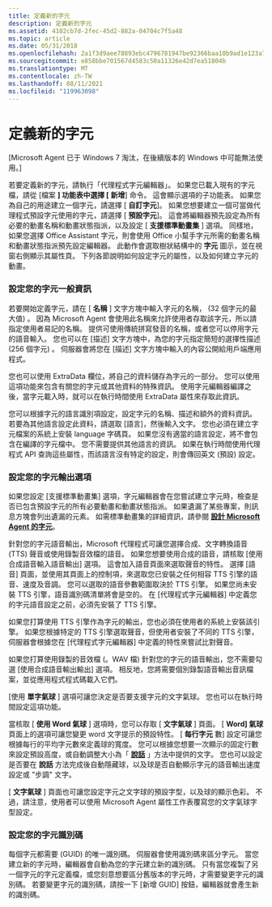 ```yaml
---
title: 定義新的字元
description: 定義新的字元
ms.assetid: 4102cb7d-2fec-45d2-882a-04704c7f5a48
ms.topic: article
ms.date: 05/31/2018
ms.openlocfilehash: 2a1f3d9aee78893ebc4796781947be92366baa10b9ad1e123a73121df24646ab
ms.sourcegitcommit: e858bbe701567d4583c50a11326e42d7ea51804b
ms.translationtype: MT
ms.contentlocale: zh-TW
ms.lasthandoff: 08/11/2021
ms.locfileid: "119963098"
---
```

# <a name="defining-a-new-character"></a>定義新的字元

\[Microsoft Agent 已于 Windows 7 淘汰，在後續版本的 Windows 中可能無法使用。\]

若要定義新的字元，請執行「代理程式字元編輯器」。 如果您已載入現有的字元檔，請從 [檔案 **] 功能表中選擇 [** **新增**] 命令。 這會顯示選項的子功能表。 如果您為自己的用途建立一個字元，請選擇 [ **自訂字元**]。 如果您想要建立一個可當做代理程式預設字元使用的字元，請選擇 [ **預設字元**]。 這會將編輯器預先設定為所有必要的動畫名稱和動畫狀態指派，以及設定 [ **支援標準動畫集** ] 選項。 同樣地，如果您選擇 Office Assistant 字元，則會使用 Office 小幫手字元所需的動畫名稱和動畫狀態指派預先設定編輯器。 此動作會選取樹狀結構中的 **字元** 圖示，並在視窗右側顯示其屬性頁。 下列各節說明如何設定字元的屬性，以及如何建立字元的動畫。

### <a name="setting-your-characters-general-information"></a>設定您的字元一般資訊

若要開始定義字元，請在 [ **名稱** ] 文字方塊中輸入字元的名稱， (32 個字元的最大值) 。 因為 Microsoft Agent 會使用此名稱來允許使用者存取該字元，所以請指定使用者易記的名稱。 提供可使用傳統拼寫發音的名稱，或者您可以停用字元的語音輸入。 您也可以在 [描述] 文字方塊中，為您的字元指定簡短的選擇性描述 (256 個字元) 。 伺服器會將您在 [描述] 文字方塊中輸入的內容公開給用戶端應用程式。

您也可以使用 ExtraData 欄位，將自己的資料儲存為字元的一部分。 您可以使用這項功能來包含有關您的字元或其他資料的特殊資訊。 使用字元編輯器編譯之後，當字元載入時，就可以在執行時間使用 ExtraData 屬性來存取此資訊。

您可以根據字元的語言識別項設定，設定字元的名稱、描述和額外的資料資訊。 若要為其他語言設定此資料，請選取 [語言]，然後輸入文字。 您也必須在建立字元檔案的系統上安裝 language 字碼頁。 如果您沒有適當的語言設定，將不會包含在編譯的字元檔中。 您不需要提供其他語言的資訊。 如果在執行時間使用代理程式 API 查詢這些屬性，而該語言沒有特定的設定，則會傳回英文 (預設) 設定。

### <a name="setting-your-characters-output-options"></a>設定您的字元輸出選項

如果您設定 [支援標準動畫集] 選項，字元編輯器會在您嘗試建立字元時，檢查是否已包含預設字元的所有必要動畫和動畫狀態指派。 如果遺漏了某些專案，則訊息方塊會列出遺漏的元素。 如需標準動畫集的詳細資訊，請參閱 [**設計 Microsoft Agent 的字元**](designing-characters-for-microsoft-agent.md)。

針對您的字元語音輸出，Microsoft 代理程式可讓您選擇合成、文字轉換語音 (TTS) 聲音或使用錄製音效檔的語音。 如果您想要使用合成的語音，請核取 [使用合成語音輸入語音輸出] 選項。 這會加入語音頁面來選取聲音的特性。 選擇 [語音] 頁面，並使用其頁面上的控制項，來選取您已安裝之任何相容 TTS 引擎的語音、速度及音調。 您可以選取的語音參數範圍取決於 TTS 引擎。 如果您尚未安裝 TTS 引擎，語音識別碼清單將會是空的。 在 [代理程式字元編輯器] 中定義您的字元語音設定之前，必須先安裝了 TTS 引擎。

如果您打算使用 TTS 引擎作為字元的輸出，您也必須在使用者的系統上安裝該引擎。 如果您根據特定的 TTS 引擎選取聲音，但使用者安裝了不同的 TTS 引擎，伺服器會根據您在 [代理程式字元編輯器] 中定義的特性來嘗試比對聲音。

如果您打算使用錄製的音效檔 (。WAV 檔) 針對您的字元的語音輸出，您不需要勾選 [使用合成語音輸出輸出] 選項。 相反地，您將需要個別錄製語音輸出音訊檔案，並從應用程式程式碼載入它們。

[使用 **單字氣球** ] 選項可讓您決定是否要支援字元的文字氣球。 您也可以在執行時間設定這項功能。

當核取 [ **使用 Word 氣球** ] 選項時，您可以存取 [ **文字氣球** ] 頁面。 [ **Word] 氣球** 頁面上的選項可讓您變更 word 文字提示的預設特性。 [ **每行字元** 數] 設定可讓您根據每行的平均字元數來定義球的寬度。 您可以根據您想要一次顯示的固定行數來設定預設高度，或自動調整大小為「 [**說話**](speak-method.md) 」方法中提供的文字。 您也可以設定是否要在 **說話** 方法完成後自動隱藏球，以及球是否自動顯示字元的語音輸出速度設定或 "步調" 文字。

[ **文字氣球** ] 頁面也可讓您設定字元之文字球的預設字型，以及球的顯示色彩。 不過，請注意，使用者可以使用 Microsoft Agent 屬性工作表覆寫您的文字氣球字型設定。

### <a name="setting-your-characters-identifier"></a>設定您的字元識別碼

每個字元都需要 (GUID) 的唯一識別碼。 伺服器會使用識別碼來區分字元。 當您建立新的字元時，編輯器會自動為您的字元建立新的識別碼。 只有當您複製了另一個字元的字元定義檔，或您刻意想要區分舊版本的字元時，才需要變更字元的識別碼。 若要變更字元的識別碼，請按一下 [新增 GUID] 按鈕，編輯器就會產生新的識別碼。

 

 





